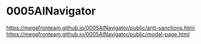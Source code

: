 # 0005AINavigator
 
<https://megafronteam.github.io/0005AINavigator/public/anti-sanctions.html>
<https://megafronteam.github.io/0005AINavigator/public/modal-page.html>
